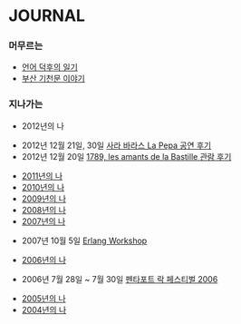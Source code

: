 JOURNAL
=======

### 머무르는
 * [언어 덕후의 일기](journal/wiki/언어-덕후의-일기)
 * [부산 기천문 이야기](journal/wiki/부산-기천문-이야기)

### 지나가는
 * 2012년의 나
  - 2012년 12월 21일, 30일 [사라 바라스 La Pepa 공연 후기](journal/wiki/사라-바라스-La-Pepa-공연-후기)
  - 2012년 12월 20일 [1789, les amants de la Bastille 관람 후기](journal/wiki/1789,-les-amants-de-la-Bastille-관람-후기)
 * [2011년의 나](journal/wiki/2011년의-나)
 * [2010년의 나](journal/wiki/2010년의-나)
 * [2009년의 나](journal/wiki/2009년의-나)
 * [2008년의 나](journal/wiki/2008년의-나)
 * [2007년의 나](journal/wiki/2007년의-나)
  - 2007년 10월 5일 [Erlang Workshop](journal/wiki/Erlang-Workshop)
 * [2006년의 나](journal/wiki/2006년의-나)
  - 2006년 7월 28일 ~ 7월 30일 [펜타포트 락 페스티벌 2006](journal/wiki/펜타포트-락-페스티벌-2006)
 * [2005년의 나](journal/wiki/2005년의-나)
 * [2004년의 나](journal/wiki/2004년의-나)
